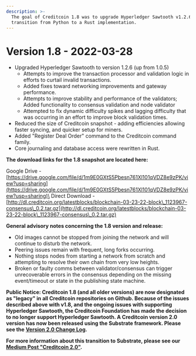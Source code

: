 ```yaml
---
description: >-
  The goal of Creditcoin 1.8 was to upgrade Hyperledger Sawtooth v1.2.6, and
  transition from Python to a Rust implementation.
---
```


# Version 1.8 - 2022-03-28

* Upgraded Hyperledger Sawtooth to version 1.2.6 (up from 1.0.5)
  * Attempts to improve the transaction processor and validation logic in efforts to curtail invalid transactions.
  * Added fixes toward networking improvements and gateway performance.
  * Attempts to improve stability and performance of the validators; Added functionality to consensus validation and node validator
  * Attempted to fix dynamic difficulty spikes and lagging difficulty that was occurring in an effort to improve block validation times.
* Reduced the size of Creditcoin snapshot - adding efficiencies allowing faster syncing, and quicker setup for miners.
* Added "Register Deal Order" command to the Creditcoin command family.
* Core journaling and database access were rewritten in Rust.

**The download links for the 1.8 snapshot are located here:**

Google Drive - [https://drive.google.com/file/d/1m9E0GXtS5Pbesn761Xl101qVDZ8e9zPK/view?usp=sharing](https://drive.google.com/file/d/1m9E0GXtS5Pbesn761Xl101qVDZ8e9zPK/view?usp=sharing)\
Direct Download - [http://dl.creditcoin.org/latestblocks/blockchain-03-23-22-block\_1123967-consensus\_0.2.tar.gz](http://dl.creditcoin.org/latestblocks/blockchain-03-23-22-block\_1123967-consensus\_0.2.tar.gz)

**General advisory notes concerning the 1.8 version and release:**

* Old images cannot be stopped from joining the network and will continue to disturb the network.
* Peering issues remain with frequent, long forks occurring.
* Nothing stops nodes from starting a network from scratch and attempting to resolve their own chain from very low heights.
* Broken or faulty comms between validator/consensus can trigger unrecoverable errors in the consensus depending on the missing event/timeout or state in the publishing state machine.

**Public Notice: Creditcoin 1.8 (and all older versions) are now designated as "legacy" in all Creditcoin repositories on Github.  Because of the issues described above with v1.8, and the ongoing issues with supporting Hyperledger Sawtooth, the Creditcoin Foundation has made the decision to no longer support Hyperledger Sawtooth.  A Creditcoin version 2.0 version has now been released using the Substrate framework. Please see the** [**Version 2.0 Change Log**](https://app.gitbook.com/o/-LjFKFsSaSJudznvwK-5/s/-LjFKK4rtNBbbdxs2d4\_/\~/changes/acQ6JqBaREEsc2UGq0XP/creditcoin-change-log/version-2.0-2022-3-23)**.**

**For more information about this transition to Substrate, please see our** [**Medium Post "Creditcoin 2.0"**](https://medium.com/creditcoin-foundation/creditcoin-2-0-d9bbca02991a)**.**
